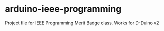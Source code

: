# arduino-ieee-programming

Project file for IEEE Programming Merit Badge class. Works for D-Duino v2
